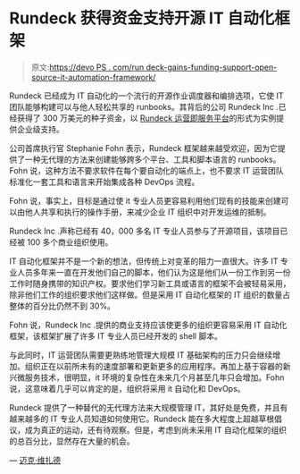 # Rundeck 获得资金支持开源 IT 自动化框架

> 原文:[https://devo PS . com/run deck-gains-funding-support-open-source-it-automation-framework/](https://devops.com/rundeck-gains-funding-support-open-source-it-automation-framework/)

Rundeck 已经成为 IT 自动化的一个流行的开源作业调度器和编排选项，它使 IT 团队能够构建可以与他人轻松共享的 runbooks。其背后的公司 Rundeck Inc .已经获得了 300 万美元的种子资金，以 [Rundeck 运营即服务平台](https://www.rundeck.com/news/rundeck-introduces-operations-as-a-service-platform-and-first-venture-round?)的形式为实例提供企业级支持。

公司首席执行官 Stephanie Fohn 表示，Rundeck 框架越来越受欢迎，因为它提供了一种无代理的方法来创建能够跨多个平台、工具和脚本语言的 runbooks。Fohn 说，这种方法不要求软件在每个要自动化的端点上，也不要求 IT 运营团队标准化一套工具和语言来开始集成各种 DevOps 流程。

Fohn 说，事实上，目标是通过使 it 专业人员更容易利用他们现有的技能来创建可以由他人共享和执行的操作手册，来减少企业 IT 组织中对开发运维的抵制。

Rundeck Inc .声称已经有 40，000 多名 IT 专业人员参与了开源项目，该项目已经被 100 多个商业组织使用。

IT 自动化框架并不是一个新的想法，但传统上对变革的阻力一直很大。许多 IT 专业人员多年来一直在开发他们自己的脚本，他们认为这是他们从一份工作到另一份工作时随身携带的知识产权。要求他们学习新工具或语言的框架不会被轻易采用，除非他们工作的组织要求他们这样做。但是采用 IT 自动化框架的 IT 组织的数量占整体的百分比仍然不到 30%。

Fohn 说，Rundeck Inc .提供的商业支持应该使更多的组织更容易采用 IT 自动化框架，该框架扩展了许多 IT 专业人员已经开发的 shell 脚本。

与此同时，IT 运营团队需要更熟练地管理大规模 IT 基础架构的压力只会继续增加。组织正在以前所未有的速度部署和更新更多的应用程序。再加上基于容器的新兴微服务技术，很明显，it 环境的复杂性在未来几个月甚至几年只会增加。Fohn 说，这意味着几乎可以肯定的是，组织将采用 it 自动化和 DevOps。

Rundeck 提供了一种替代的无代理方法来大规模管理 IT，其好处是免费，并且有越来越多的 IT 专业人员知道如何使用它。Rundeck 能在多大程度上超越草根倡议，成为真正的运动，还有待观察。但是，考虑到尚未采用 IT 自动化框架的组织的总百分比，显然存在大量的机会。

— [迈克·维扎德](https://devops.com/author/mike-vizard/)